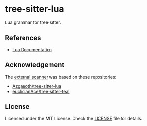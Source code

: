 # tree-sitter-lua

Lua grammar for tree-sitter.

## References

- [Lua Documentation](https://www.lua.org/docs.html)

## Acknowledgement

The [external scanner](./src/scanner.c) was based on these repositories:

- [Azganoth/tree-sitter-lua](https://github.com/Azganoth/tree-sitter-lua)
- [euclidianAce/tree-sitter-teal](https://github.com/euclidianAce/tree-sitter-teal)

## License

Licensed under the MIT License. Check the [LICENSE](./LICENSE) file for details.
